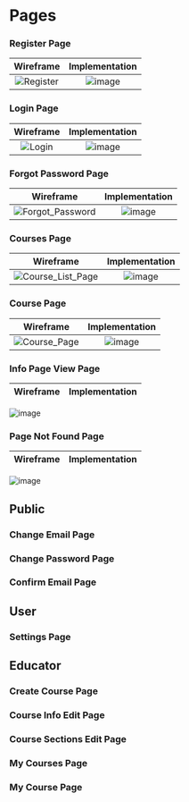 # Pages
### Register Page
Wireframe                  |  Implementation
:-------------------------:|:-------------------------:
![Register](https://github.com/Nadegamra/STPP/assets/63640402/f61f6ec2-a56f-40eb-8ee7-ba43acc098e3) | ![image](https://github.com/Nadegamra/STPP/assets/63640402/6b50a2e9-597c-46a2-aeea-954254a1de7a) 
### Login Page
Wireframe                  |  Implementation
:-------------------------:|:-------------------------:
![Login](https://github.com/Nadegamra/STPP/assets/63640402/d048df8f-f873-4d64-860a-0d1ea1e97110) | ![image](https://github.com/Nadegamra/STPP/assets/63640402/3b9448dd-b9bf-4e15-9257-2e426b14e944)
### Forgot Password Page 
Wireframe                  |  Implementation
:-------------------------:|:-------------------------:
![Forgot_Password](https://github.com/Nadegamra/STPP/assets/63640402/adfad688-a372-40a3-85d6-cad3662a50fa) | ![image](https://github.com/Nadegamra/STPP/assets/63640402/2bd9e4b1-9975-4f5b-b5a6-9ccbfdb79f5b)
### Courses Page
Wireframe                  |  Implementation
:-------------------------:|:-------------------------:
![Course_List_Page](https://github.com/Nadegamra/STPP/assets/63640402/d5697c9b-19b0-4b82-8e4d-44a8e36bc929) | ![image](https://github.com/Nadegamra/STPP/assets/63640402/e64f8a96-6397-4667-a4a8-b5b17cad4d94)
### Course Page
Wireframe                  |  Implementation
:-------------------------:|:-------------------------:
![Course_Page](https://github.com/Nadegamra/STPP/assets/63640402/4104e372-c16d-41e8-9f03-a3532fba60e0) | ![image](https://github.com/Nadegamra/STPP/assets/63640402/1b51a94d-8e67-4160-b9dd-4a41c69e4bb6)
### Info Page View Page
Wireframe                  |  Implementation
:-------------------------:|:-------------------------:
![image](https://github.com/Nadegamra/STPP/assets/63640402/042368dc-9a5c-40d8-800f-45af0aa824f2)
### Page Not Found Page
Wireframe                  |  Implementation
:-------------------------:|:-------------------------:
![image](https://github.com/Nadegamra/STPP/assets/63640402/2d6072e0-4b33-47d7-b7ce-3f203055fd80)
## Public
### Change Email Page
### Change Password Page
### Confirm Email Page
## User
### Settings Page
## Educator
### Create Course Page
### Course Info Edit Page
### Course Sections Edit Page
### My Courses Page
### My Course Page
